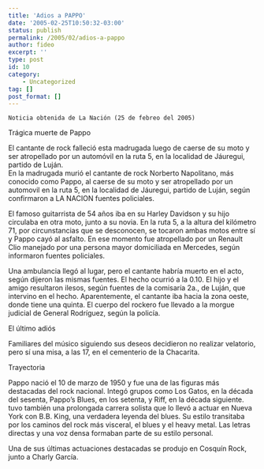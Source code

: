 ```yaml
---
title: 'Adios a PAPPO'
date: '2005-02-25T10:50:32-03:00'
status: publish
permalink: /2005/02/adios-a-pappo
author: fideo
excerpt: ''
type: post
id: 10
category:
    - Uncategorized
tag: []
post_format: []
---
```

`Noticia obtenida de La Nación (25 de febreo del 2005)`

Trágica muerte de Pappo

El cantante de rock falleció esta madrugada luego de caerse de su moto y ser atropellado por un automóvil en la ruta 5, en la localidad de Jáuregui, partido de Luján.  
En la madrugada murió el cantante de rock Norberto Napolitano, más conocido como Pappo, al caerse de su moto y ser atropellado por un automovil en la ruta 5, en la localidad de Jáuregui, partido de Luján, según confirmaron a LA NACION fuentes policiales.

El famoso guitarrista de 54 años iba en su Harley Davidson y su hijo circulaba en otra moto, junto a su novia. En la ruta 5, a la altura del kilómetro 71, por circunstancias que se desconocen, se tocaron ambas motos entre sí y Pappo cayó al asfalto. En ese momento fue atropellado por un Renault Clio manejado por una persona mayor domiciliada en Mercedes, según informaron fuentes policiales.

Una ambulancia llegó al lugar, pero el cantante habría muerto en el acto, según dijeron las mismas fuentes. El hecho ocurrió a la 0.10. El hijo y el amigo resultaron ilesos, según fuentes de la comisaría 2a., de Luján, que intervino en el hecho. Aparentemente, el cantante iba hacia la zona oeste, donde tiene una quinta. El cuerpo del rockero fue llevado a la morgue judicial de General Rodríguez, según la policía.

El último adiós

Familiares del músico siguiendo sus deseos decidieron no realizar velatorio, pero sí una misa, a las 17, en el cementerio de la Chacarita.

Trayectoria

Pappo nació el 10 de marzo de 1950 y fue una de las figuras más destacadas del rock nacional. Integó grupos como Los Gatos, en la década del sesenta, Pappo’s Blues, en los setenta, y Riff, en la década siguiente. tuvo también una prolongada carrera solista que lo llevó a actuar en Nueva York con B.B. King, una verdadera leyenda del blues. Su estilo transitaba por los caminos del rock más visceral, el blues y el heavy metal. Las letras directas y una voz densa formaban parte de su estilo personal.

Una de sus últimas actuaciones destacadas se produjo en Cosquín Rock, junto a Charly García.